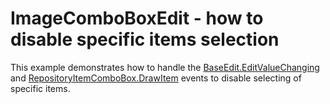 # ImageComboBoxEdit - how to disable specific items selection


<p>This example demonstrates how to handle the <a href="http://documentation.devexpress.com/#WindowsForms/DevExpressXtraEditorsBaseEdit_EditValueChangingtopic">BaseEdit.EditValueChanging</a> and <a href="http://documentation.devexpress.com/#WindowsForms/DevExpressXtraEditorsRepositoryRepositoryItemComboBox_DrawItemtopic">RepositoryItemComboBox.DrawItem</a> events to disable selecting of specific items.</p>

<br/>


